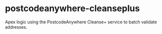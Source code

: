 # postcodeanywhere-cleanseplus
Apex logic using the PostcodeAnywhere Cleanse+ service to batch validate addresses.
